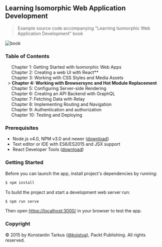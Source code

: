 ## Learning Isomorphic Web Application Development

> Example source code accompanying "Learning Isomorphic Web Application Development" book

![book](https://dl.dropboxusercontent.com/u/16006521/learning-isomorphic-web-application-development.png)

### Table of Contents

&nbsp;&nbsp;&nbsp;&nbsp; Chapter 1: Getting Started with Isomorphic Web Apps<br>
&nbsp;&nbsp;&nbsp;&nbsp; Chapter 2: Creating a web UI with React**<br>
&nbsp;&nbsp;&nbsp;&nbsp; Chapter 3: Working with CSS Styles and Media Assets<br>
&nbsp;&nbsp;> **Chapter 4: Working with Browsersync and Hot Module Replacement**<br>
&nbsp;&nbsp;&nbsp;&nbsp; Chapter 5: Configuring Server-side Rendering<br>
&nbsp;&nbsp;&nbsp;&nbsp; Chapter 6: Creating an API Backend with GraphQL<br>
&nbsp;&nbsp;&nbsp;&nbsp; Chapter 7: Fetching Data with Relay<br>
&nbsp;&nbsp;&nbsp;&nbsp; Chapter 8: Implementing Routing and Navigation<br>
&nbsp;&nbsp;&nbsp;&nbsp; Chapter 9: Authentication and authorization<br>
&nbsp;&nbsp;&nbsp;&nbsp; Chapter 10: Testing and Deploying<br>

### Prerequisites

* Node.js v4.0, NPM v3.0 and newer ([download](https://nodejs.org/en/download/))
* Text editor or IDE with ES6/ES2015 and JSX support
* React Developer Tools ([download](https://chrome.google.com/webstore/detail/react-developer-tools/fmkadmapgofadopljbjfkapdkoienihi?hl=en))

### Getting Started

Before you can launch the app, install project's dependencies by running:

```sh
$ npm install
```

To build the project and start a development web server run:

```sh
$ npm run serve
```

Then open [https://localhost:3000/](https://localhost:3000/) in your browser to test the app.

### Copyright

© 2015 by Konstantin Tarkus ([@koistya](https://twitter.com/koistya)), Packt Publishing. All rights reserved.
